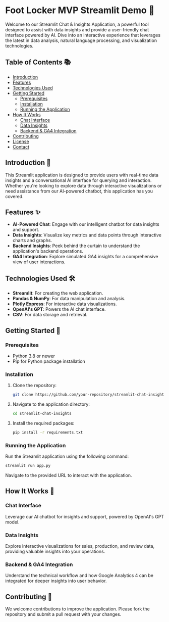 # Foot Locker MVP Streamlit Demo 🚀

Welcome to our Streamlit Chat & Insights Application, a powerful tool designed to assist with data insights and provide a user-friendly chat interface powered by AI. Dive into an interactive experience that leverages the latest in data analysis, natural language processing, and visualization technologies.

## Table of Contents 📚

- [Introduction](#introduction)
- [Features](#features)
- [Technologies Used](#technologies-used)
- [Getting Started](#getting-started)
  - [Prerequisites](#prerequisites)
  - [Installation](#installation)
  - [Running the Application](#running-the-application)
- [How It Works](#how-it-works)
  - [Chat Interface](#chat-interface)
  - [Data Insights](#data-insights)
  - [Backend & GA4 Integration](#backend--ga4-integration)
- [Contributing](#contributing)
- [License](#license)
- [Contact](#contact)

## Introduction 🌟

This Streamlit application is designed to provide users with real-time data insights and a conversational AI interface for querying and interaction. Whether you're looking to explore data through interactive visualizations or need assistance from our AI-powered chatbot, this application has you covered.

## Features ✨

- **AI-Powered Chat**: Engage with our intelligent chatbot for data insights and support.
- **Data Insights**: Visualize key metrics and data points through interactive charts and graphs.
- **Backend Insights**: Peek behind the curtain to understand the application's backend operations.
- **GA4 Integration**: Explore simulated GA4 insights for a comprehensive view of user interactions.

## Technologies Used 🛠️

- **Streamlit**: For creating the web application.
- **Pandas & NumPy**: For data manipulation and analysis.
- **Plotly Express**: For interactive data visualizations.
- **OpenAI's GPT**: Powers the AI chat interface.
- **CSV**: For data storage and retrieval.

## Getting Started 🚀

### Prerequisites

- Python 3.8 or newer
- Pip for Python package installation

### Installation

1. Clone the repository:
   ```bash
   git clone https://github.com/your-repository/streamlit-chat-insights.git
   ```
2. Navigate to the application directory:
   ```bash
   cd streamlit-chat-insights
   ```
3. Install the required packages:
   ```bash
   pip install -r requirements.txt
   ```

### Running the Application

Run the Streamlit application using the following command:
```bash
streamlit run app.py
```
Navigate to the provided URL to interact with the application.

## How It Works 🧠

### Chat Interface

Leverage our AI chatbot for insights and support, powered by OpenAI's GPT model.

### Data Insights

Explore interactive visualizations for sales, production, and review data, providing valuable insights into your operations.

### Backend & GA4 Integration

Understand the technical workflow and how Google Analytics 4 can be integrated for deeper insights into user behavior.

## Contributing 🤝

We welcome contributions to improve the application. Please fork the repository and submit a pull request with your changes.
